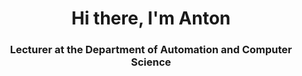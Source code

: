 <div id="header" align="center">
  <h1>Hi there, I'm Anton</h1>
  <h3>Lecturer at the Department of Automation and Computer Science</h3>
</div>
